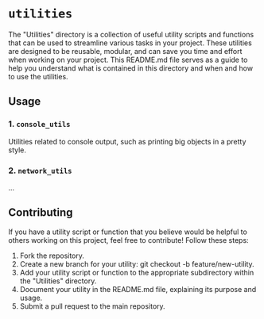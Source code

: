 # `utilities`

The "Utilities" directory is a collection of useful utility scripts and functions that can be used to streamline various
tasks in your project. These utilities are designed to be reusable, modular, and can save you time and effort when
working on your project. This README.md file serves as a guide to help you understand what is contained in this
directory and when and how to use the utilities.

## Usage

### 1. `console_utils`

Utilities related to console output, such as printing big objects in a pretty style.

### 2. `network_utils`

...

## Contributing

If you have a utility script or function that you believe would be helpful to others working on this project, feel free
to contribute! Follow these steps:

1. Fork the repository.
2. Create a new branch for your utility: git checkout -b feature/new-utility.
3. Add your utility script or function to the appropriate subdirectory within the "Utilities" directory.
4. Document your utility in the README.md file, explaining its purpose and usage.
5. Submit a pull request to the main repository.